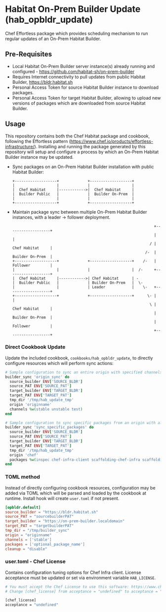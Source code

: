 # Habitat On-Prem Builder Update (hab_opbldr_update)

Chef Effortless package which provides scheduling mechanism to run regular updates of an On-Prem Habitat Builder.

## Pre-Requisites

* Local Habitat On-Prem Builder server instance(s) already running and configured - <https://github.com/habitat-sh/on-prem-builder>
* Requires Internet connectivity to pull updates from public Habitat Builder, <https://bldr.habitat.sh>
* Personal Access Token for source Habitat Builder instance to download packages.
* Personal Access Token for target Habitat Builder, allowing to upload new versions of packages which are downloaded from source Habitat Builder.

## Usage

This repository contains both the Chef Habitat package and cookbook, following the Effortless pattern (<https://www.chef.io/products/effortless-infrastructure/>).  Installing and running the package generated by this repository will setup and configure a process by which an On-Prem Habitat Builder instance may be updated.

* Sync packages on an On-Prem Habitat Builder installation with public Habitat Builder:
  
    ```text
    +-------------------+             +-------------------+
    |                   |             |                   |
    |  Chef Habitat     |------------>|  Chef Habitat     |
    |  Builder Public   |             |  Builder On-Prem  |
    |                   |             |                   |
    +-------------------+             +-------------------+
    ```

* Maintain package sync between multiple On-Prem Habitat Builder instances, with a leader -> follower deployment.

    ```text
                                                                    +-------------------+
                                                                    |                   |
                                                                  / |  Chef Habitat     |
                                                                /-  |  Builder On-Prem  |
    +-------------------+             +-------------------+    /-   |  Follower         |
    |                   |             |                   |  /-     +-------------------+
    |  Chef Habitat     |------------>| Chef Habitat      | -
    |  Builder Public   |             | Builder On-Prem   |  \-
    |                   |             | Leader            |    \-   +-------------------+
    +-------------------+             +-------------------+      \- |                   |
                                                                  \ |  Chef Habitat     |
                                                                    |  Builder On-Prem  |
                                                                    |  Follower         |
                                                                    +-------------------+
    ```

### Direct Cookbook Update
Update the included cookbook, `cookbooks/hab_opbldr_update`, to directly configure resources which will perform sync actions:

```ruby
# Sample configuration to sync an entire origin with specified channels
builder_sync 'origin_sync' do
  source_builder ENV['SOURCE_BLDR']
  source_PAT ENV['SOURCE_PAT']
  target_builder ENV['TARGET_BLDR']
  target_PAT ENV['TARGET_PAT']
  tmp_dir '/tmp/hab_update_tmp'
  origin 'originname'
  channels %w(stable unstable test)
end

# Sample configuration to sync specific packages from an origin with all channels
builder_sync 'sync_specific_packages' do
  source_builder ENV['SOURCE_BLDR']
  source_PAT ENV['SOURCE_PAT']
  target_builder ENV['TARGET_BLDR']
  target_PAT ENV['TARGET_PAT']
  tmp_dir '/tmp/hab_update_tmp'
  origin 'chef'
  packages %w(inspec chef-infra-client scaffolding-chef-infra scaffolding-chef-inspec)
end
```

### TOML method

Instead of directly configuring cookbook resources, configuration may be added via TOML which will be parsed and loaded by the cookbook at runtime.  Install hook will create `user.toml` if not present.

```toml
[opbldr.default]
source_builder = "https://bldr.habitat.sh"
source_PAT = "sourcebuilderPAT"
target_builder = "https://on-prem-builder.localdomain"
target_PAT = "targetbuilderPAT"
tmp_dir = "/tmp/builder_sync"
origin = "originname"
channels = ['stable']
packages = ['optional_package_name']
cleanup = "disable"
```

### user.toml - Chef License

Contains configuration tuning options for Chef Infra client.  License acceptance must be updated or set via environment variable `HAB_LICENSE`.

```bash
# You must accept the Chef License to use this software: https://www.chef.io/end-user-license-agreement/
# Change [chef_license] from acceptance = "undefined" to acceptance = "accept-no-persist" if you agree to the license.

[chef_license]
acceptance = "undefined"

```

